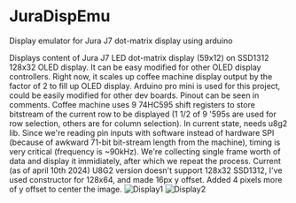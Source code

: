 # JuraDispEmu
Display emulator for Jura J7 dot-matrix display using arduino

Displays content of Jura J7 LED dot-matrix display (59x12) on SSD1312 128x32 OLED display.
It can be easy modified for other OLED display controllers.
Right now, it scales up coffee machine display output by the factor of 2 to fill up OLED display.
Arduino pro mini is used for this project, could be easily modified for other dev boards.
Pinout can be seen in comments.
Coffee machine uses 9 74HC595 shift registers to store bitstream of the current row to be displayed (1 1/2 of 9 '595s are used for row selection, others are for column selection).
In current state, needs u8g2 lib.
Since we're reading pin inputs with software instead of hardware SPI (because of awkward 71-bit bit-stream length from the machine), timing is very critical (frequency is ~90kHz). We're collecting single frame worth of data and display it immidiately, after which we repeat the process.
Current (as of april 10th 2024) U8G2 version doesn't support 128x32 SSD1312, I've used constructor for 128x64, and made 16px y offset. Added 4 pixels more of y offset to center the image.
![Display1](https://github.com/nikolajovickg/JuraDispEmu/assets/8313782/c548102c-9a04-48ad-88c0-1de94d061c3b)
![Display2](https://github.com/nikolajovickg/JuraDispEmu/assets/8313782/31543d30-4a98-4ef8-897e-5ab858060893)


